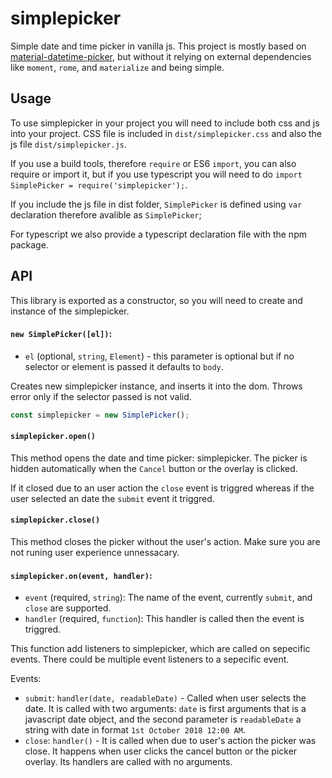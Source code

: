 # simplepicker

Simple date and time picker in vanilla js.
This project is mostly based on [material-datetime-picker](https://github.com/ripjar/material-datetime-picker), but
without it relying on external dependencies like `moment`,
`rome`, and `materialize` and being simple.

## Usage

To use simplepicker in your project you will need to include
both css and js into your project. CSS file is included in
`dist/simplepicker.css` and also the js file `dist/simplepicker.js`.

If you use a build tools, therefore `require` or ES6 `import`, you can also
require or import it, but if you use typescript you will need to do
`import SimplePicker = require('simplepicker');`.

If you include the js file in dist folder, `SimplePicker` is defined using
`var` declaration therefore avalible as `SimplePicker`;

For typescript we also provide a typescript declaration file with
the npm package.


## API

This library is exported as a constructor, so you will need to create
and instance of the simplepicker.

#### `new SimplePicker([el])`:
  * `el` (optional, `string`, `Element`) - this parameter is optional
  but if no selector or element is passed it defaults to `body`.

Creates new simplepicker instance, and inserts it into the dom. Throws
error only if the selector passed is not valid.

```javascript
const simplepicker = new SimplePicker();
```

#### `simplepicker.open()` 

This method opens the date and time picker: simplepicker. The picker
is hidden automatically when the `Cancel` button or the overlay is clicked.

If it closed due to an user action the `close` event is triggred whereas
if the user selected an date the `submit` event it triggred.

#### `simplepicker.close()`

This method closes the picker without the user's action.
Make sure you are not runing user experience unnessacary.

#### `simplepicker.on(event, handler)`:
  - `event` (required, `string`): The name of the event, currently
    `submit`, and `close` are supported.
  - `handler` (required, `function`): This handler is called then
    the event is triggred.

This function add listeners to simplepicker, which are called on sepecific events.
There could be multiple event listeners to a sepecific event.

Events:
  - `submit`: `handler(date, readableDate)` - Called
    when user selects the date. It is called with two arguments:
    `date` is first arguments that is a javascript date object, and
    the second parameter is `readableDate` a string with date in format
    `1st October 2018 12:00 AM`.
  - `close`: `handler()` - It is called when due to user's action the
    picker was close. It happens when user clicks the cancel button
    or the picker overlay. Its handlers are called with no arguments. 
